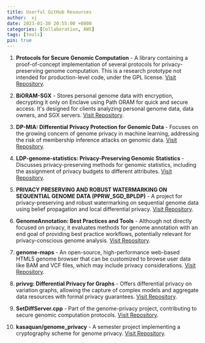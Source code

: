 ```yaml
---
title: Userful GitHub Resources
author:  xj
date: 2023-01-30 20:55:00 +0800
categories: [Collaboration, AWS]
tags: [tools]
pin: true
---
```


1. **Protocols for Secure Genomic Computation** - A library containing a proof-of-concept implementation of several protocols for privacy-preserving genome computation. This is a research prototype not intended for production-level code, under the GPL license. [Visit Repository](https://github.com/dwu4/genome-privacy).

2. **BiORAM-SGX** - Stores personal genome data with encryption, decrypting it only on Enclave using Path ORAM for quick and secure access. It's designed for clients analyzing personal genome data, data owners, and SGX servers. [Visit Repository](https://github.com/diwata11/BiORAM-SGX).

3. **DP-MIA: Differential Privacy Protection for Genomic Data** - Focuses on the growing concern of genome privacy in machine learning, addressing the risk of membership inference attacks on genomic data. [Visit Repository](https://github.com/work-hard-play-harder/DP-MIA).

4. **LDP-genome-statistics: Privacy-Preserving Genomic Statistics** - Discusses privacy-preserving methods for genomic statistics, including the assignment of privacy budgets to different attributes. [Visit Repository](https://github.com/ay0408/LDP-genome-statistics).

5. **PRIVACY PRESERVING AND ROBUST WATERMARKING ON SEQUENTIAL GENOME DATA (PPRW_SGD_BPLDP)** - A project for privacy-preserving and robust watermarking on sequential genome data using belief propagation and local differential privacy. [Visit Repository](https://github.com/acoksuz/PPRW_SGD_BPLDP).

6. **GenomeAnnotation: Best Practices and Tools** - Although not directly focused on privacy, it evaluates methods for genome annotation with an end goal of providing best practice workflows, potentially relevant for privacy-conscious genome analysis. [Visit Repository](https://github.com/harvardinformatics/GenomeAnnotation).

7. **genome-maps** - An open-source, high-performance web-based HTML5 genome browser that can be customized to browse user data like BAM and VCF files, which may include privacy considerations. [Visit Repository](https://github.com/opencb/genome-maps).

8. **privvg: Differential Privacy for Graphs** - Offers differential privacy on variation graphs, allowing the capture of complex models and aggregate data resources with formal privacy guarantees. [Visit Repository](https://github.com/pangenome/privvg).

9. **SetDiffServer.cpp** - Part of the genome-privacy project, contributing to secure genomic computation protocols. [Visit Repository](https://github.com/genome-privacy/SetDiffServer.cpp).

10. **kasaquan/genome_privacy** - A semester project implementing a cryptography scheme for genome privacy. [Visit Repository](https://github.com/kasaquan/genome_privacy).

